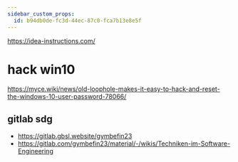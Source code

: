 ```yaml
---
sidebar_custom_props:
  id: b94db0de-fc3d-44ec-87c0-fca7b13e8e5f
---
```

https://idea-instructions.com/

# hack win10
https://myce.wiki/news/old-loophole-makes-it-easy-to-hack-and-reset-the-windows-10-user-password-78066/

## gitlab sdg
- https://gitlab.gbsl.website/gymbefin23
- https://gitlab.com/gymbefin23/material/-/wikis/Techniken-im-Software-Engineering